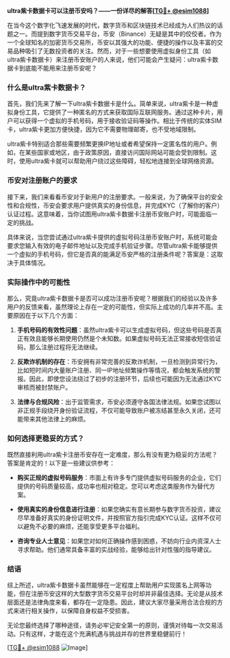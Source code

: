 **ultra紫卡数据卡可以注册币安吗？——一份详尽的解答[[TG💪+ @esim1088](https://t.me/s/esim1088)]**

在当今这个数字化飞速发展的时代，数字货币和区块链技术已经成为人们热议的话题之一。而提到数字货币交易平台，币安（Binance）无疑是其中的佼佼者。作为一个全球知名的加密货币交易所，币安以其强大的功能、便捷的操作以及丰富的交易品种吸引了无数投资者的关注。然而，对于一些想要使用虚拟身份工具（如ultra紫卡数据卡）来注册币安账户的人来说，他们可能会产生疑问：ultra紫卡数据卡到底能不能用来注册币安呢？

### 什么是ultra紫卡数据卡？

首先，我们先来了解一下ultra紫卡数据卡是什么。简单来说，ultra紫卡是一种虚拟身份工具，它提供了一种匿名的方式来获取国际互联网服务。通过这种卡片，用户可以获得一个虚拟的手机号码，用于接收验证码等操作。相比于传统的实体SIM卡，ultra紫卡更加方便快捷，因为它不需要物理邮寄，也不受地域限制。

ultra紫卡特别适合那些需要频繁更换IP地址或者希望保持一定匿名性的用户。例如，在某些国家或地区，由于政策原因，直接访问国际网站可能会受到限制。这时，使用ultra紫卡就可以帮助用户绕过这些障碍，轻松地连接到全球网络资源。

### 币安对注册账户的要求

接下来，我们来看看币安对于新用户的注册要求。一般来说，为了确保平台的安全性和合规性，币安会要求用户提供真实的身份信息，并完成KYC（了解你的客户）认证过程。这意味着，当你试图用ultra紫卡数据卡注册币安账户时，可能面临一定的挑战。

具体来说，当您尝试通过ultra紫卡提供的虚拟号码注册币安账户时，系统可能会要求您输入有效的电子邮件地址以及完成手机验证步骤。尽管ultra紫卡能够提供一个虚拟的手机号码，但它是否真的能满足币安严格的注册条件呢？答案是：这取决于具体情况。

### 实际操作中的可能性

那么，究竟ultra紫卡数据卡是否可以成功注册币安呢？根据我们的经验以及许多用户的反馈来看，虽然理论上存在一定的可能性，但实际上成功的几率并不高。主要原因在于以下几个方面：

1. **手机号码的有效性问题**：虽然ultra紫卡可以生成虚拟号码，但这些号码是否真正有效且能够长期使用仍然是个未知数。如果虚拟号码无法正常接收短信验证码，那么注册过程将无法继续。
   
2. **反欺诈机制的存在**：币安拥有非常完善的反欺诈机制，一旦检测到异常行为，比如短时间内大量账户注册、同一IP地址频繁操作等情况，都会触发系统的警报。因此，即使您设法绕过了初步的注册环节，后续也可能因为无法通过KYC审核而被封禁账户。

3. **法律与合规风险**：出于监管需求，币安必须遵守各国法律法规。如果您试图以非正规手段绕开身份验证流程，不仅可能导致账户被冻结甚至永久关闭，还可能带来其他法律上的麻烦。

### 如何选择更稳妥的方式？

既然直接利用ultra紫卡注册币安存在一定难度，那么有没有更为稳妥的方法呢？答案是肯定的！以下是一些建议供参考：

- **购买正规的虚拟号码服务**：市面上有许多专门提供虚拟号码服务的企业，它们提供的号码质量较高，成功率也相对稳定。您可以考虑这类服务作为替代方案。
  
- **使用真实的身份信息进行注册**：如果您确实有意长期参与数字货币投资，建议尽早准备好真实的身份证明文件，并按照官方指引完成KYC认证。这样不仅可以避免不必要的麻烦，还能享受更多平台福利。

- **咨询专业人士意见**：如果您对如何正确操作感到困惑，不妨向行业内资深人士寻求帮助。他们通常具备丰富的实战经验，能够给出针对性强的指导建议。

### 结语

综上所述，ultra紫卡数据卡虽然能够在一定程度上帮助用户实现匿名上网等功能，但在注册币安这样的大型数字货币交易平台时却并非最佳选择。无论是从技术层面还是法律角度来看，都存在一定隐患。因此，建议大家尽量采用合法合规的方式来进行相关操作，以保障自身权益不受损害。

无论您最终选择了哪种途径，请务必牢记安全第一的原则，谨慎对待每一次交易活动。只有这样，才能在这个充满机遇与挑战并存的世界里稳健前行！

[[TG💪+ @esim1088](https://t.me/s/esim1088) ![Image](https://i.postimg.cc/4NQfJmqS/Snipaste-2025-05-13-00-14-12.png)]